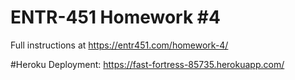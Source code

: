 # ENTR-451 Homework #4

Full instructions at https://entr451.com/homework-4/

#Heroku Deployment:
https://fast-fortress-85735.herokuapp.com/
